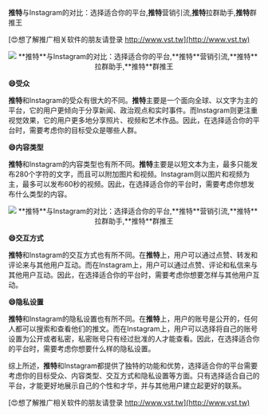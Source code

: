 **推特**与Instagram的对比：选择适合你的平台,**推特**营销引流,**推特**拉群助手,**推特**群推王

[😍想了解推广相关软件的朋友请登录 http://www.vst.tw](http://www.vst.tw)

 <center><img src="https://vst.tw/MP4/tuiguang/png/7.png" alt="**推特**与Instagram的对比：选择适合你的平台,**推特**营销引流,**推特**拉群助手,**推特**群推王"></center>

**😄受众**

**推特**和Instagram的受众有很大的不同。**推特**主要是一个面向全球、以文字为主的平台，它的用户更倾向于分享新闻、政治观点和实时事件。而Instagram则更注重视觉效果，它的用户更多地分享照片、视频和艺术作品。因此，在选择适合你的平台时，需要考虑你的目标受众是哪些人群。

**😄内容类型**

**推特**和Instagram的内容类型也有所不同。**推特**主要是以短文本为主，最多只能发布280个字符的文字，而且可以附加图片和视频。Instagram则以图片和视频为主，最多可以发布60秒的视频。因此，在选择适合你的平台时，需要考虑你想发布什么类型的内容。

 <center><img src="https://vst.tw/MP4/tuiguang/png/0.png" alt="**推特**与Instagram的对比：选择适合你的平台,**推特**营销引流,**推特**拉群助手,**推特**群推王"></center>

**😄交互方式**

**推特**和Instagram的交互方式也有所不同。在**推特**上，用户可以通过点赞、转发和评论来与其他用户互动。而在Instagram上，用户可以通过点赞、评论和私信来与其他用户互动。因此，在选择适合你的平台时，需要考虑你想要怎样与其他用户互动。

**😄隐私设置**

**推特**和Instagram的隐私设置也有所不同。在**推特**上，用户的账号是公开的，任何人都可以搜索和查看他们的推文。而在Instagram上，用户可以选择将自己的账号设置为公开或者私密，私密账号只有经过批准的人才能查看。因此，在选择适合你的平台时，需要考虑你想要什么样的隐私设置。

综上所述，**推特**和Instagram都提供了独特的功能和优势，选择适合你的平台需要考虑你的目标受众、内容类型、交互方式和隐私设置等方面。只有选择适合自己的平台，才能更好地展示自己的个性和才华，并与其他用户建立起更好的联系。

[😍想了解推广相关软件的朋友请登录 http://www.vst.tw](http://www.vst.tw)



